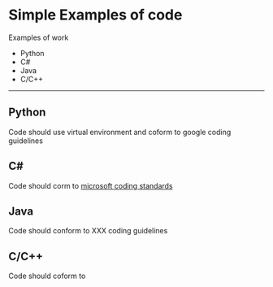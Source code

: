 # Simple Examples of code
Examples of work

- Python
- C#
- Java
- C/C++

---
## Python
Code should use virtual environment and coform to google coding guidelines

## C#
Code should corm to [microsoft coding standards](https://learn.microsoft.com/en-us/dotnet/csharp/fundamentals/coding-style/coding-conventions)

## Java
Code should conform to XXX coding guidelines

## C/C++
Code should coform to 

